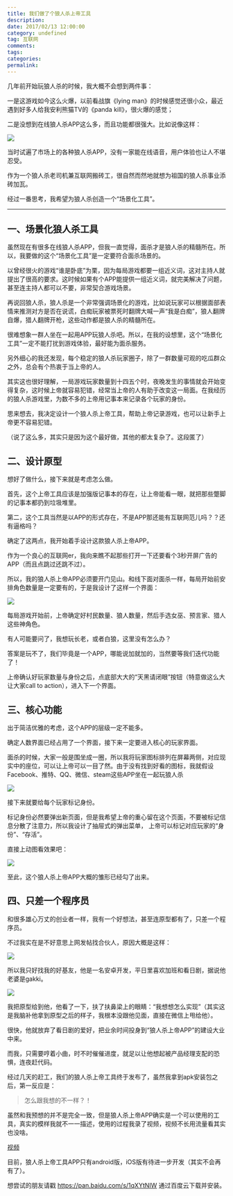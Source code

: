 ```yaml
---
title: 我们做了个狼人杀上帝工具
description:
date: 2017/02/13 12:00:00
category: undefined
tag: 互联网
comments:
tags:
categories:
permalink:
---
```



几年前开始玩狼人杀的时候，我大概不会想到两件事：

一是这游戏如今这么火爆，以前看战旗《lying man》的时候感觉还很小众，最近遇到好多人给我安利熊猫TV的《panda kill》，很火爆的感觉；
<!--more-->

二是没想到在线狼人杀APP这么多，而且功能都很强大。比如说像这样：

![](http://upload-images.jianshu.io/upload_images/120563-91747f11bfa2fb4d.jpg?imageMogr2/auto-orient/strip%7CimageView2/2/w/1240)

当时试遍了市场上的各种狼人杀APP，没有一家能在线语音，用户体验也让人不堪忍受。

作为一个狼人杀老司机兼互联网搬砖工，很自然而然地就想为祖国的狼人杀事业添砖加瓦。

经过一番思考，我希望为狼人杀创造一个“场景化工具”。

***

## 一、场景化狼人杀工具

虽然现在有很多在线狼人杀APP，但我一直觉得，面杀才是狼人杀的精髓所在。所以，我要做的这个“场景化工具”是一定要符合面杀场景的。

以曾经很火的游戏“谁是卧底”为栗，因为每局游戏都要一组近义词，这对主持人就提出了很高的要求。这时候如果有个APP能提供一组近义词，就完美解决了问题，甚至连主持人都可以不要，非常契合游戏场景。

再说回狼人杀，狼人杀是一个非常强调场景化的游戏，比如说玩家可以根据面部表情来推测对方是否在说谎，白痴玩家被票死时翻牌大喊一声“我是白痴”，狼人翻牌自爆，猎人翻牌开枪，这些动作都是狼人杀的精髓所在。

很难想象一群人坐在一起用APP玩狼人杀吧。所以，在我的设想里，这个“场景化工具”一定不能打扰到游戏体验，最好能为面杀服务。

另外细心的我还发现，每个稳定的狼人杀玩家圈子，除了一群数量可观的吃瓜群众之外，总会有个热衷于当上帝的人。

其实这也很好理解，一局游戏玩家数量到十四五个时，夜晚发生的事情就会开始变得复杂，这时候上帝就容易犯错，经常当上帝的人有助于改变这一局面。在我经历的狼人杀游戏里，为数不多的上帝用记事本来记录各个玩家的身份。

思来想去，我决定设计一个狼人杀上帝工具，帮助上帝记录游戏，也可以让新手上帝更不容易犯错。

（说了这么多，其实只是因为这个最好做，其他的都太复杂了。这段匿了）

## 二、设计原型

想好了做什么，接下来就是考虑怎么做。

首先，这个上帝工具应该是加强版记事本的存在，让上帝能看一眼，就把那些蹩脚的记事本都扔到垃圾堆里。

第二，这个工具当然是以APP的形式存在，不是APP那还能有互联网范儿吗？？还有逼格吗？

确定了这两点，我开始着手设计这款狼人杀上帝APP。

作为一个良心的互联网er，我向来瞧不起那些打开一下还要看个3秒开屏广告的APP（而且点跳过还跳不过）。

所以，我的狼人杀上帝APP必须要开门见山。和线下面对面杀一样，每局开始前安排角色数量是一定要有的，于是我设计了这样一个界面：

![](http://upload-images.jianshu.io/upload_images/120563-9dbc019c1da15700.jpg?imageMogr2/auto-orient/strip%7CimageView2/2/w/1240)

每局游戏开始前，上帝确定好村民数量、狼人数量，然后手选女巫、预言家、猎人这些神角色。

有人可能要问了，我想玩长老，或者白狼，这里没有怎么办？

答案是玩不了，我们毕竟是一个APP，哪能说加就加的，当然要等我们迭代功能了！

上帝确认好玩家数量与身份之后，点底部大大的“天黑请闭眼”按钮（特意做这么大让大家call to action），进入下一个界面。

## 三、核心功能

出于简洁优雅的考虑，这个APP的层级一定不能多。

确定人数界面已经占用了一个界面，接下来一定要进入核心的玩家界面。

面杀的时候，大家一般是围坐成一圈，所以我将玩家图标排列在屏幕两侧，对应现实中的座位，可以让上帝可以一目了然。由于没有找到好看的图标，我就假设Facebook、推特、QQ、微信、steam这些APP坐在一起玩狼人杀

![](http://upload-images.jianshu.io/upload_images/120563-5c809140c80ceea6.jpg?imageMogr2/auto-orient/strip%7CimageView2/2/w/1240)

接下来就要给每个玩家标记身份。

标记身份必然要弹出新页面，但是我希望上帝的重心留在这个页面，不要被标记信息分散了注意力，所以我设计了抽屉式的弹出菜单， 上帝可以标记对应玩家的“身份”、“存活”。

直接上动图看效果吧：

![](http://upload-images.jianshu.io/upload_images/120563-d394f3772f1c6787.gif?imageMogr2/auto-orient/strip)

至此，这个狼人杀上帝APP大概的雏形已经勾了出来。

## 四、只差一个程序员
和很多雄心万丈的创业者一样，我有一个好想法，甚至连原型都有了，只差一个程序员。

不过我实在是不好意思上网发帖找合伙人，原因大概是这样：

![](http://upload-images.jianshu.io/upload_images/120563-f3002888cebc39d9.png?imageMogr2/auto-orient/strip%7CimageView2/2/w/1240)

所以我只好找我的好基友，他是一名安卓开发，平日里喜欢加班和看日剧，据说他老婆是gakki。

![](http://upload-images.jianshu.io/upload_images/120563-0ebe4340667ed55c.jpg?imageMogr2/auto-orient/strip%7CimageView2/2/w/1240)

我把原型给到他，他看了一下，扶了扶鼻梁上的眼睛：“我想想怎么实现”（其实这是我脑补他拿到原型之后的样子，我根本没跟他见面，直接在微信上甩给他）。

很快，他就放弃了看日剧的爱好，把业余时间投身到“狼人杀上帝APP”的建设大业中来。

而我，只需要哼着小曲，时不时催催进度，就足以让他想起被产品经理支配的恐惧，连夜赶代码。

经过几天的赶工，我们的狼人杀上帝工具终于发布了，虽然我拿到apk安装包之后，第一反应是：

>怎么跟我想的不一样？！

虽然和我预想的并不是完全一致，但是狼人杀上帝APP确实是一个可以使用的工具，真实的模样我就不一一描述，使用的过程我录了视频，视频不长用流量看其实也没啥。

[视频](http://v.qq.com/iframe/player.html?vid=p03748mhhes&tiny=0&auto=0)

目前，狼人杀上帝工具APP只有android版，iOS版有待进一步开发（其实不会再有了）。

想尝试的朋友请戳  https://pan.baidu.com/s/1qXYtNIW  通过百度云下载并安装。